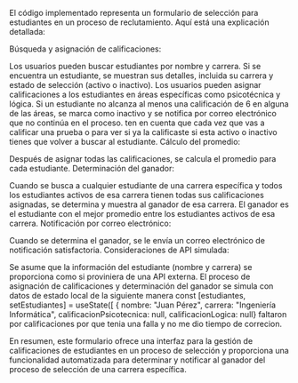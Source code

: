 
El código implementado representa un formulario de selección para estudiantes en un proceso de reclutamiento. Aquí está una explicación detallada:

Búsqueda y asignación de calificaciones:

Los usuarios pueden buscar estudiantes por nombre y carrera.
Si se encuentra un estudiante, se muestran sus detalles, incluida su carrera y estado de selección (activo o inactivo).
Los usuarios pueden asignar calificaciones a los estudiantes en áreas específicas como psicotécnica y lógica.
Si un estudiante no alcanza al menos una calificación de 6 en alguna de las áreas, se marca como inactivo y se notifica por correo electrónico que no continúa en el proceso.
ten en cuenta que cada vez que vas a calificar una prueba o para ver si ya la calificaste si esta activo o inactivo tienes que volver a buscar al estudiante.
Cálculo del promedio:

Después de asignar todas las calificaciones, se calcula el promedio para cada estudiante.
Determinación del ganador:

Cuando se busca a cualquier estudiante de una carrera específica y todos los estudiantes activos de esa carrera tienen todas sus calificaciones asignadas, se determina y muestra al ganador de esa carrera.
El ganador es el estudiante con el mejor promedio entre los estudiantes activos de esa carrera.
Notificación por correo electrónico:

Cuando se determina el ganador, se le envía un correo electrónico de notificación satisfactoria.
Consideraciones de API simulada:

Se asume que la información del estudiante (nombre y carrera) se proporciona como si proviniera de una API externa.
El proceso de asignación de calificaciones y determinación del ganador se simula con datos de estado local de la siguiente manera 
 const [estudiantes, setEstudiantes] = useState([
    { nombre: "Juan Pérez", carrera: "Ingeniería Informática", calificacionPsicotecnica: null, calificacionLogica: null} faltaron por calificaciones por que tenia una falla y no me dio tiempo de correcion.



En resumen, este formulario ofrece una interfaz para la gestión de calificaciones de estudiantes en un proceso de selección y proporciona una funcionalidad automatizada para determinar y notificar al ganador del proceso de selección de una carrera específica.
